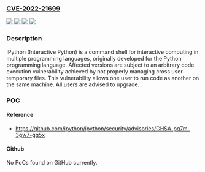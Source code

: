 ### [CVE-2022-21699](https://cve.mitre.org/cgi-bin/cvename.cgi?name=CVE-2022-21699)
![](https://img.shields.io/static/v1?label=Product&message=ipython&color=blue)
![](https://img.shields.io/static/v1?label=Version&message=n%2Fa&color=blue)
![](https://img.shields.io/static/v1?label=Vulnerability&message=CWE-250%3A%20Execution%20with%20Unnecessary%20Privileges&color=brighgreen)
![](https://img.shields.io/static/v1?label=Vulnerability&message=CWE-279%3A%20Incorrect%20Execution-Assigned%20Permissions&color=brighgreen)

### Description

IPython (Interactive Python) is a command shell for interactive computing in multiple programming languages, originally developed for the Python programming language. Affected versions are subject to an arbitrary code execution vulnerability achieved by not properly managing cross user temporary files. This vulnerability allows one user to run code as another on the same machine. All users are advised to upgrade.

### POC

#### Reference
- https://github.com/ipython/ipython/security/advisories/GHSA-pq7m-3gw7-gq5x

#### Github
No PoCs found on GitHub currently.

